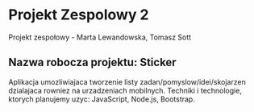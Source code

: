 Projekt Zespolowy 2
==

Projekt zespołowy - Marta Lewandowska, Tomasz Sott

<h2> Nazwa robocza projektu: Sticker </h2>
Aplikacja umozliwiajaca tworzenie listy zadan/pomyslow/idei/skojarzen dzialajaca rowniez na urzadzeniach mobilnych.
Techniki i technologie, ktorych planujemy uzyc: JavaScript, Node.js, Bootstrap.

